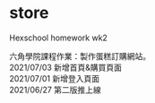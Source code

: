 # store
Hexschool homework wk2<br>

六角學院課程作業：製作蛋糕訂購網站。<br>
2021/07/03 新增首頁&購買頁面<br>
2021/07/01 新增登入頁面<br>
2021/06/27 第二版推上線

